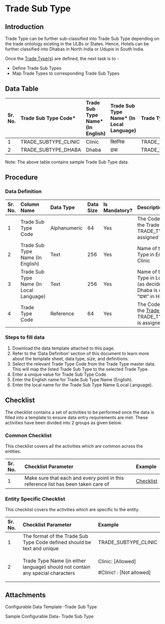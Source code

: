 # Trade Sub Type

## Introduction <a id="Introduction"></a>

Trade Type can be further sub-classified into Trade Sub Type depending on the trade ontology existing in the ULBs or States. Hence, Hotels can be further classified into Dhabas in North India or Udupis in South India.

Once the [Trade Type\(s\)](https://digit-discuss.atlassian.net/wiki/spaces/DO/pages/406716590/Trade+Type) are defined, the next task is to -

* Define Trade Sub Types
* Map Trade Types to corresponding Trade Sub Types

## Data Table <a id="Data-Table"></a>

| Sr. No. | Trade Sub Type Code\* | Trade Sub Type Name\* \(In English\) | Trade Sub Type Name\* \(In Local Language\) | Trade Type Code\* |
| :--- | :--- | :--- | :--- | :--- |
| 1 | TRADE\_SUBTYPE\_CLINIC | Clinic | क्लिनिक | TRADE\_TYPE\_MEDICAL |
| 2 | TRADE\_SUBTYPE\_DHABA | Dhaba | ढाबा | TRADE\_TYPE\_HOTEL |

Note: The above table contains sample Trade Sub Type data.

## Procedure <a id="Procedure"></a>

### Data Definition <a id="Data-Definition"></a>

| Sr. No. | Column Name | Data Type | Data Size | Is Mandatory? | Description |
| :--- | :--- | :--- | :--- | :--- | :--- |
| 1 | Trade Sub Type Code | Alphanumeric | 64 | Yes | The Code assigned to the Trade Sub Type. Eg: TRADE\_TYPE\_Dhaba is assigned to Hotels |
| 2 | Trade Sub Type Name \(In English\) | Text | 256  | Yes | Name of the Trade Sub Type in English. Eg: Clinic |
| 3 | Trade Sub Type Name \(In Local Language\) | Text | 256  | Yes | Name of the Trade Sub Type in Local Language \(as decided\). Eg: Dhaba is described as “ढाबा” in Hindi |
| 4 | Trade Type Code | Reference | 64 | Yes | The Code assigned to the [Trade Type](https://digit-discuss.atlassian.net/wiki/spaces/DO/pages/406716590/Trade+Type). Eg: TRADE\_TYPE\_MEDICAL is assigned to Hospitals |

### Steps to fill data <a id="Steps-to-fill-data"></a>

1. Download the data template attached to this page.
2. Refer to the ‘Data Definition’ section of this document to learn more about the template sheet, data type, size, and definitions.
3. Select the relevant Trade Type Code from the Trade Type master data. This will map the listed Trade Sub Type to the selected Trade Type.
4. Enter a unique value for Trade Sub Type Code.
5. Enter the English name for Trade Sub Type Name \(English\).
6. Enter the local name for the Trade Sub Type Name \(Local Language\).

## Checklist <a id="Checklist"></a>

The checklist contains a set of activities to be performed once the data is filled into a template to ensure data entry requirements are met. These activities have been divided into 2 groups as given below.

### Common Checklist <a id="Common-Checklist"></a>

This checklist covers all the activities which are common across the entities.

| Sr. No. | Checklist Parameter | Example |
| :--- | :--- | :--- |
| 1 | Make sure that each and every point in this reference list has been taken care of | [Checklist](https://digit-discuss.atlassian.net/wiki/spaces/DO/pages/502203140/Checklist) |

### Entity Specific Checklist <a id="Entity-Specific-Checklist"></a>

This checklist covers the activities which are specific to the entity.

<table>
  <thead>
    <tr>
      <th style="text-align:left">Sr. No.</th>
      <th style="text-align:left">Checklist Parameter</th>
      <th style="text-align:left">Example</th>
    </tr>
  </thead>
  <tbody>
    <tr>
      <td style="text-align:left">1</td>
      <td style="text-align:left">The format of the Trade Sub Type Code defined should be text and unique</td>
      <td
      style="text-align:left">TRADE_SUBTYPE_CLINIC</td>
    </tr>
    <tr>
      <td style="text-align:left">2</td>
      <td style="text-align:left">Trade Type Name (in either language) should not contain any special characters</td>
      <td
      style="text-align:left">
        <p>Clinic: [Allowed]</p>
        <p>#Clinic! : [Not allowed]</p>
        </td>
    </tr>
  </tbody>
</table>

## Attachments <a id="Attachments"></a>

Configurable Data Template -Trade Sub Type

 Sample Configurable Data- Trade Sub Type

